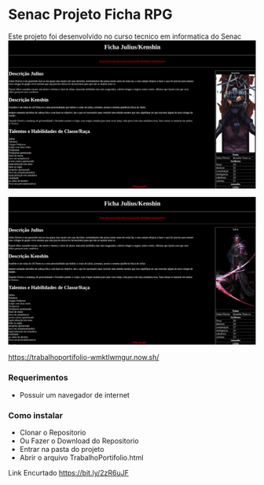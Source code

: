 # Senac Projeto Ficha RPG
Este projeto foi desenvolvido no curso tecnico em informatica do Senac
![](https://raw.githubusercontent.com/vagguerra/Senac-T23-Web-ProjetoFichaRPG/master/imageegs/Print1.png)

![](https://raw.githubusercontent.com/vagguerra/Senac-T23-Web-ProjetoFichaRPG/master/imageegs/Print2.png)

https://trabalhoportifolio-wmktlwmgur.now.sh/

### Requerimentos
- Possuir um navegador de internet

### Como instalar
- Clonar o Repositorio
- Ou Fazer o Download do Repositorio
- Entrar na pasta do projeto
- Abrir o arquivo TrabalhoPortifolio.html

Link Encurtado https://bit.ly/2zR6uJF
